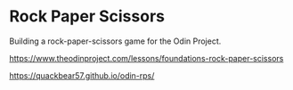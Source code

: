 # Rock Paper Scissors
Building a rock-paper-scissors game for the Odin Project.

https://www.theodinproject.com/lessons/foundations-rock-paper-scissors

https://quackbear57.github.io/odin-rps/